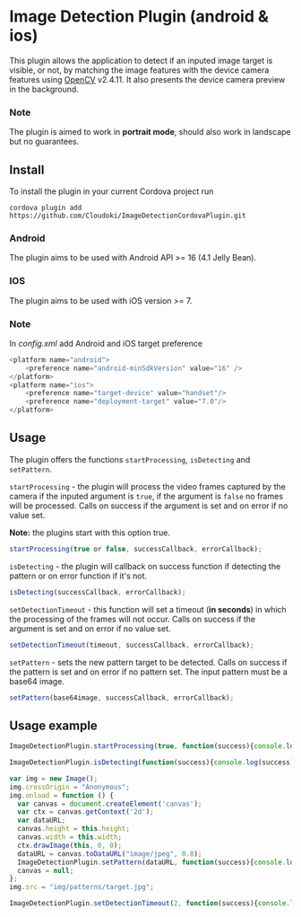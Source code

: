 # Image Detection Plugin (android & ios)
This plugin allows the application to detect if an inputed image target is visible, or not, by matching the image features with the device camera features using [OpenCV](http://opencv.org/) v2.4.11. It also presents the device camera preview in the background.

### Note
The plugin is aimed to work in **portrait mode**, should also work in landscape but no guarantees.

## Install
To install the plugin in your current Cordova project run
```
cordova plugin add https://github.com/Cloudoki/ImageDetectionCordovaPlugin.git
```

### Android
The plugin aims to be used with Android API >= 16 (4.1 Jelly Bean).

### IOS
The plugin aims to be used with iOS version >= 7.

### Note
In *config.xml* add Android and iOS target preference
```javascript
<platform name="android">
    <preference name="android-minSdkVersion" value="16" />
</platform>
<platform name="ios">
    <preference name="target-device" value="handset"/>
    <preference name="deployment-target" value="7.0"/>
</platform>
```

## Usage
The plugin offers the functions `startProcessing`, `isDetecting` and `setPattern`.

`startProcessing` - the plugin will process the video frames captured by the camera if the inputed argument is `true`, if the argument is `false` no frames will be processed. Calls on success if the argument is set and on error if no value set.

**Note:** the plugins start with this option true.
```javascript
startProcessing(true or false, successCallback, errorCallback);
```

`isDetecting` - the plugin will callback on success function if detecting the pattern or on error function if it's not.
```javascript
isDetecting(successCallback, errorCallback);
```
`setDetectionTimeout` - this function will set a timeout (**in seconds**) in which the processing of the frames will not occur. Calls on success if the argument is set and on error if no value set.
```javascript
setDetectionTimeout(timeout, successCallback, errorCallback);
```

`setPattern` - sets the new pattern target to be detected. Calls on success if the pattern is set and on error if no pattern set. The input pattern must be a base64 image.
```javascript
setPattern(base64image, successCallback, errorCallback);
```

## Usage example
```javascript
ImageDetectionPlugin.startProcessing(true, function(success){console.log(success);}, function(error){console.log(error);});

ImageDetectionPlugin.isDetecting(function(success){console.log(success);}, function(error){console.log(error);});

var img = new Image();
img.crossOrigin = "Anonymous";
img.onload = function () {
  var canvas = document.createElement('canvas');
  var ctx = canvas.getContext('2d');
  var dataURL;
  canvas.height = this.height;
  canvas.width = this.width;
  ctx.drawImage(this, 0, 0);
  dataURL = canvas.toDataURL("image/jpeg", 0.8);
  ImageDetectionPlugin.setPattern(dataURL, function(success){console.log(success);}, function(error){console.log(error);});
  canvas = null;
};
img.src = "img/patterns/target.jpg";

ImageDetectionPlugin.setDetectionTimeout(2, function(success){console.log(success);}, function(error){console.log(error);});
```
